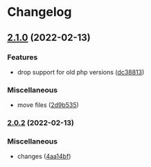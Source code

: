 # Changelog

## [2.1.0](https://www.github.com/coquer/ip-utils/compare/v2.0.3...v2.1.0) (2022-02-13)


### Features

* drop support for old php versions ([dc38813](https://www.github.com/coquer/ip-utils/commit/dc3881338a7d0de60748c6d3d0c09b8153b96539))


### Miscellaneous

* move files ([2d9b535](https://www.github.com/coquer/ip-utils/commit/2d9b5352a7adf465824a642ea1617af0fb8b3e82))

### [2.0.2](https://www.github.com/coquer/ip-utils/compare/v2.0.1...v2.0.2) (2022-02-13)


### Miscellaneous

* changes ([4aa14bf](https://www.github.com/coquer/ip-utils/commit/4aa14bfe9e8f1ece96295b0d47002f84bf64f156))
